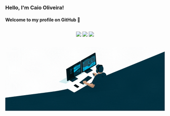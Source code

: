 ### Hello, I'm Caio Oliveira! 
#### Welcome to my profile on GitHub 👋
  
  ##
 
<div align="center"> 
  <a href="https://www.linkedin.com/in/caio-oliveira1/" target="_blank"><img src="https://img.shields.io/badge/-LinkedIn-%230077B5?style=for-the-badge&logo=linkedin&logoColor=white" target="_blank"></a> 
  <a href = "mailto:caioinacio00@gmail.com"><img src="https://img.shields.io/badge/-Gmail-%23333?style=for-the-badge&logo=gmail&logoColor=white" target="_blank"></a>
  <a href="https://instagram.com/caio.oliveira" target="_blank"><img src="https://img.shields.io/badge/-Instagram-%23E4405F?style=for-the-badge&logo=instagram&logoColor=white" target="_blank"></a>

  ##
  
  <img align="center" width="600" alt="gif-code" src="code_1080p.gif">  
</div>
